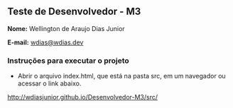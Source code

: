 ## Teste de Desenvolvedor - M3

**Nome:**
Wellington de Araujo Dias Junior


**E-mail:**
wdias@wdias.dev


### Instruções para executar o projeto

- Abrir o arquivo index.html, que está na pasta src, em um navegador ou acessar o link abaixo.

http://wdiasjunior.github.io/Desenvolvedor-M3/src/
